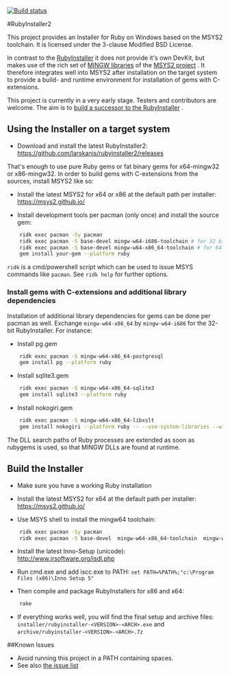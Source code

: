 [![Build status](https://ci.appveyor.com/api/projects/status/7ack9ax1gihvn2hb/branch/master?svg=true)](https://ci.appveyor.com/project/larskanis/rubyinstaller2/branch/master)

#RubyInstaller2

This project provides an Installer for Ruby on Windows based on the MSYS2 toolchain.
It is licensed under the 3-clause Modified BSD License.

In contrast to the [RubyInstaller](https://github.com/oneclick/rubyinstaller/) it does not provide it's own DevKit, but makes use of the rich set of [MINGW libraries](https://github.com/Alexpux/MINGW-packages) of the [MSYS2 project](https://msys2.github.io/) .
It therefore integrates well into MSYS2 after installation on the target system to provide a build- and runtime environment for installation of gems with C-extensions.

This project is currently in a very early stage.
Testers and contributors are welcome.
The aim is to [build a successor to the RubyInstaller](https://github.com/oneclick/rubyinstaller/issues/352) .

## Using the Installer on a target system

- Download and install the latest RubyInstaller2: https://github.com/larskanis/rubyinstaller2/releases

That's enough to use pure Ruby gems or fat binary gems for x64-mingw32 or x86-mingw32.
In order to build gems with C-extensions from the sources, install MSYS2 like so:

- Install the latest MSYS2 for x64 or x86 at the default path per installer: https://msys2.github.io/

- Install development tools per pacman (only once) and install the source gem:
```sh
    ridk exec pacman -Sy pacman
    ridk exec pacman -S base-devel mingw-w64-i686-toolchain # for 32 bit RubyInstaller
    ridk exec pacman -S base-devel mingw-w64-x86_64-toolchain # for 64 bit RubyInstaller
    gem install your-gem --platform ruby
```

`ridk` is a cmd/powershell script which can be used to issue MSYS commands like `pacman`. See `ridk help` for further options.

### Install gems with C-extensions and additional library dependencies

Installation of additional library dependencies for gems can be done per pacman as well. Exchange `mingw-w64-x86_64` by `mingw-w64-i686` for the 32-bit RubyInstaller.
For instance:

- Install pg.gem
```sh
    ridk exec pacman -S mingw-w64-x86_64-postgresql
    gem install pg --platform ruby
```

- Install sqlite3.gem
```sh
    ridk exec pacman -S mingw-w64-x86_64-sqlite3
    gem install sqlite3 --platform ruby
```

- Install nokogiri.gem
```sh
    ridk exec pacman -S mingw-w64-x86_64-libxslt
    gem install nokogiri --platform ruby -- --use-system-libraries --with-xml2-include=c:/msys64/mingw64/include/libxml2 --with-xslt-dir=c:/msys64/mingw64
```

The DLL search paths of Ruby processes are extended as soon as rubygems is used, so that MINGW DLLs are found at runtime.

## Build the Installer

- Make sure you have a working Ruby installation

- Install the latest MSYS2 for x64 at the default path per installer: https://msys2.github.io/

- Use MSYS shell to install the mingw64 toolchain:
```sh
    ridk exec pacman -Sy pacman
    ridk exec pacman -S base-devel  mingw-w64-x86_64-toolchain  mingw-w64-i686-toolchain
```

- Install the latest Inno-Setup (unicode): http://www.jrsoftware.org/isdl.php

- Run cmd.exe and add iscc.exe to PATH: ```set PATH=%PATH%;"c:\Program Files (x86)\Inno Setup 5"```

- Then compile and package RubyInstallers for x86 and x64:
```sh
    rake
```

- If everything works well, you will find the final setup and archive files: `installer/rubyinstaller-<VERSION>-<ARCH>.exe` and `archive/rubyinstaller-<VERSION>-<ARCH>.7z`

##Known Issues

* Avoid running this project in a PATH containing spaces.
* See also [the issue list](https://github.com/larskanis/rubyinstaller2/issues)
